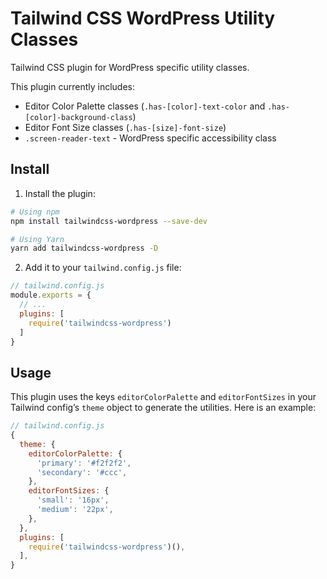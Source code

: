 # Tailwind CSS WordPress Utility Classes

Tailwind CSS plugin for WordPress specific utility classes.

This plugin currently includes:

- Editor Color Palette classes (`.has-[color]-text-color` and `.has-[color]-background-class`)
- Editor Font Size classes (`.has-[size]-font-size`)
- `.screen-reader-text` - WordPress specific accessibility class

## Install

1. Install the plugin:

  ```bash
  # Using npm
  npm install tailwindcss-wordpress --save-dev

  # Using Yarn
  yarn add tailwindcss-wordpress -D
  ```

2. Add it to your `tailwind.config.js` file:

  ```js
  // tailwind.config.js
  module.exports = {
    // ...
    plugins: [
      require('tailwindcss-wordpress')
    ]
  }
  ```

## Usage

This plugin uses the keys `editorColorPalette` and `editorFontSizes` in your Tailwind config’s `theme` object to generate the utilities. Here is an example:

```js
// tailwind.config.js
{
  theme: {
    editorColorPalette: {
      'primary': '#f2f2f2',
      'secondary': '#ccc',
    },
    editorFontSizes: {
      'small': '16px',
      'medium': '22px',
    },
  },
  plugins: [
    require('tailwindcss-wordpress')(),
  ],
}
```